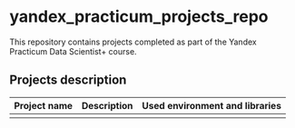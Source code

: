 # yandex_practicum_projects_repo
This repository contains projects completed as part of the Yandex Practicum Data Scientist+ course.
## Projects description

| Project name              | Description           | Used environment and libraries                     |
| :-------------------- | :--------------------- |:----------------------------|
|   |   |   |
